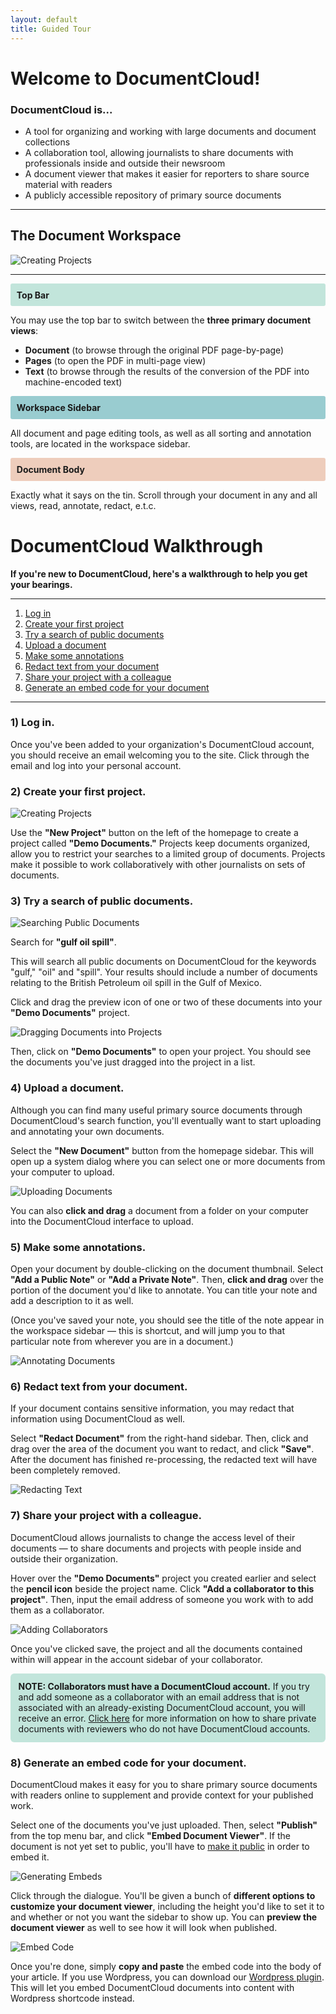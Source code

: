```yaml
---
layout: default
title: Guided Tour
---
```


# Welcome to DocumentCloud!

### DocumentCloud is...
* A tool for organizing and working with large documents and document collections
* A collaboration tool, allowing journalists to share documents with professionals inside and outside their newsroom
* A document viewer that makes it easier for reporters to share source material with readers
* A publicly accessible repository of primary source documents 

***

## The Document Workspace
![Creating Projects](./images/guide/workspace.gif) 

***

<p style="background:#c2e5db;padding:0.7em;border-radius:3px;font-weight:bold;">Top Bar</p>

You may use the top bar to switch between the **three primary document views**: 
* **Document** (to browse through the original PDF page-by-page)
* **Pages** (to open the PDF in multi-page view)
* **Text** (to browse through the results of the conversion of the PDF into machine-encoded text)

<p style="background:#99ccd0;padding:0.7em;border-radius:3px;font-weight:bold;">Workspace Sidebar</p>

All document and page editing tools, as well as all sorting and annotation tools, are located in the workspace sidebar.

<p style="background:#eecdbc;padding:0.7em;border-radius:3px;font-weight:bold;">Document Body</p>


Exactly what it says on the tin. Scroll through your document in any and all views, read, annotate, redact, e.t.c.


# DocumentCloud Walkthrough

**If you're new to DocumentCloud, here's a walkthrough to help you get your bearings.**

***

1. [Log in](#1-log-in)
2. [Create your first project](#2-create-your-first-project)
3. [Try a search of public documents](#3-try-a-search-of-public-documents)
4. [Upload a document](#4-upload-a-document)
5. [Make some annotations](#5-make-some-annotations)
6. [Redact text from your document](#6-redact-text-from-your-document)
7. [Share your project with a colleague](#7-share-your-project-with-a-colleague)
8. [Generate an embed code for your document](#8-generate-an-embed-code-for-your-document)

***


### 1) Log in.

Once you've been added to your organization's DocumentCloud account, you should receive an email welcoming you to the site. Click through the email and log into your personal account.

### 2) Create your first project.

![Creating Projects](./images/guide/guide1.gif)

Use the **"New Project"** button on the left of the homepage to create a project called **"Demo Documents."** Projects keep documents organized, allow you to restrict your searches to a limited group of documents. Projects make it possible to work collaboratively with other journalists on sets of documents.

### 3) Try a search of public documents.
![Searching Public Documents](./images/guide/guide2.gif)

Search for **"gulf oil spill"**.

This will search all public documents on DocumentCloud for the keywords "gulf," "oil" and "spill". Your results should include a number of documents relating to the British Petroleum oil spill in the Gulf of Mexico. 

Click and drag the preview icon of one or two of these documents into your **"Demo Documents"** project. 

![Dragging Documents into Projects](./images/guide/guide3.gif)

Then, click on **"Demo Documents"** to open your project. You should see the documents you've just dragged into the project in a list.

### 4) Upload a document.

Although you can find many useful primary source documents through DocumentCloud's search function, you'll eventually want to start uploading and annotating your own documents.

Select the **"New Document"** button from the homepage sidebar. This will open up a system dialog where you can select one or more documents from your computer to upload.

![Uploading Documents](./images/guide/guide4.gif)

You can also **click and drag** a document from a folder on your computer into the DocumentCloud interface to upload.

### 5) Make some annotations.

Open your document by double-clicking on the document thumbnail. Select **"Add a Public Note"** or **"Add a Private Note"**. Then, **click and drag** over the portion of the document you'd like to annotate. You can title your note and add a description to it as well. 

(Once you've saved your note, you should see the title of the note appear in the workspace sidebar — this is shortcut, and will jump you to that particular note from wherever you are in a document.)

![Annotating Documents](./images/guide/guide5.gif)


### 6) Redact text from your document.

If your document contains sensitive information, you may redact that information using DocumentCloud as well.

Select **"Redact Document"** from the right-hand sidebar. Then, click and drag over the area of the document you want to redact, and click **"Save"**. After the document has finished re-processing, the redacted text will have been completely removed.

![Redacting Text](./images/guide/guide6.gif)



### 7) Share your project with a colleague.

DocumentCloud allows journalists to change the access level of their documents — to share documents and projects with people inside and outside their organization.

Hover over the **"Demo Documents"** project you created earlier and select the **pencil icon** beside the project name. Click **"Add a collaborator to this project"**. Then, input the email address of someone you work with to add them as a collaborator.

![Adding Collaborators](./images/collaboration/collaboration4.gif)

Once you've clicked save, the project and all the documents contained within will appear in the account sidebar of your collaborator.

<p style="background:#c2e5db;padding:0.9em;border-radius:6px;"><b>NOTE: Collaborators must have a DocumentCloud account.</b> If you try and add someone as a collaborator with an email address that is not associated with an already-existing DocumentCloud account, you will receive an error. <a href="https://documentcloud.github.io/help_center/help/collaboration.html#sharing-documents-with-reviewers">Click here</a> for more information on how to share private documents with reviewers who do not have DocumentCloud accounts.</p>

### 8) Generate an embed code for your document.
DocumentCloud makes it easy for you to share primary source documents with readers online to supplement and provide context for your published work.

Select one of the documents you've just uploaded. Then, select **"Publish"** from the top menu bar, and click **"Embed Document Viewer"**. If the document is not yet set to public, you'll have to [make it public](publishing_embedding.html#to-change-a-documents-access-level) in order to embed it.

![Generating Embeds](./images/guide/guide7.gif)

Click through the dialogue. You'll be given a bunch of **different options to customize your document viewer**, including the height you'd like to set it to and whether or not you want the sidebar to show up. You can **preview the document viewer** as well to see how it will look when published.

![Embed Code](./images/publishing_embedding/publishing_embedding7.gif)


Once you're done, simply **copy and paste** the embed code into the body of your article. If you use Wordpress, you can download our [Wordpress plugin](https://wordpress.org/plugins/documentcloud/). This will let you embed DocumentCloud documents into content with Wordpress shortcode instead.

